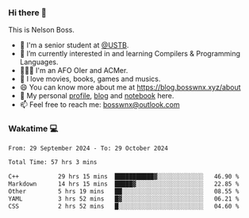 ### Hi there 👋

<!--
**bosswnx/bosswnx** is a ✨ _special_ ✨ repository because its `README.md` (this file) appears on your GitHub profile.

Here are some ideas to get you started:

- 🔭 I’m currently working on ...
- 🌱 I’m currently learning ...
- 👯 I’m looking to collaborate on ...
- 🤔 I’m looking for help with ...
- 💬 Ask me about ...
- 📫 How to reach me: ...
- 😄 Pronouns: ...
- ⚡ Fun fact: ...
-->

This is Nelson Boss.

- 🏫 I'm a senior student at [@USTB](https://www.ustb.edu.cn/).
- 🌱 I’m currently interested in and learning Compilers & Programming Languages.
- 🧑🏻‍💻 I'm an AFO OIer and ACMer.
- 🥰 I love movies, books, games and musics.
- 😄 You can know more about me at https://blog.bosswnx.xyz/about
- 🔗 My personal [profile](https://bosswnx.xyz), [blog](https://blog.bosswnx.xyz) and [notebook](https://note.bosswnx.xyz) here.
- 📫 Feel free to reach me: bosswnx@outlook.com

### Wakatime 💻

<!--START_SECTION:waka-->

```txt
From: 29 September 2024 - To: 29 October 2024

Total Time: 57 hrs 3 mins

C++           29 hrs 15 mins  ███████████▓░░░░░░░░░░░░░   46.90 %
Markdown      14 hrs 15 mins  █████▓░░░░░░░░░░░░░░░░░░░   22.85 %
Other         5 hrs 19 mins   ██░░░░░░░░░░░░░░░░░░░░░░░   08.55 %
YAML          3 hrs 52 mins   █▓░░░░░░░░░░░░░░░░░░░░░░░   06.21 %
CSS           2 hrs 52 mins   █░░░░░░░░░░░░░░░░░░░░░░░░   04.60 %
```

<!--END_SECTION:waka-->
